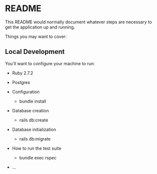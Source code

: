 # README

This README would normally document whatever steps are necessary to get the
application up and running.

Things you may want to cover:
## Local Development

You'll want to configure your machine to run:
* Ruby 2.7.2
* Postgres

* Configuration
  - bundle install

* Database creation
  - rails db:create

* Database initialization
  - rails db:migrate

* How to run the test suite
  - bundle exec rspec
* ...
